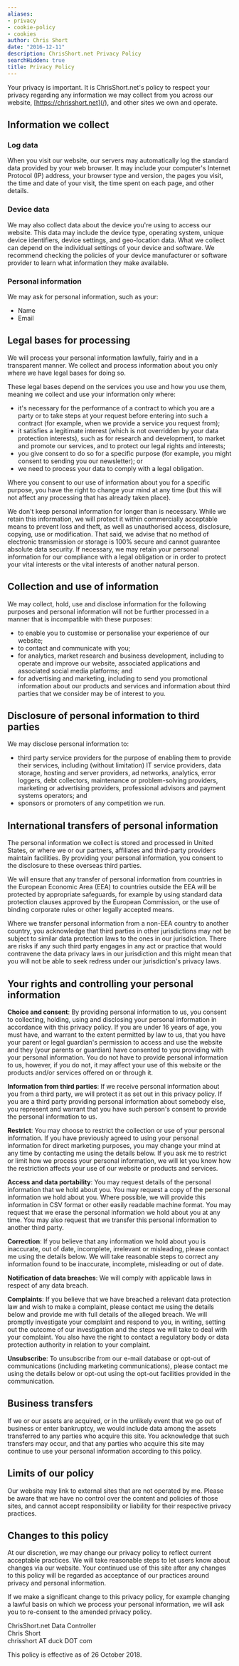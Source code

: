 ```yaml
---
aliases:
- privacy
- cookie-policy
- cookies
author: Chris Short
date: "2016-12-11"
description: ChrisShort.net Privacy Policy
searchHidden: true
title: Privacy Policy
---
```


Your privacy is important. It is ChrisShort.net's policy to respect your privacy regarding any information we may collect from you across our website, [https://chrisshort.net](/), and other sites we own and operate.

## Information we collect

### Log data

When you visit our website, our servers may automatically log the standard data provided by your web browser. It may include your computer's Internet Protocol (IP) address, your browser type and version, the pages you visit, the time and date of your visit, the time spent on each page, and other details.

### Device data

We may also collect data about the device you're using to access our website. This data may include the device type, operating system, unique device identifiers, device settings, and geo-location data. What we collect can depend on the individual settings of your device and software. We recommend checking the policies of your device manufacturer or software provider to learn what information they make available.

### Personal information

We may ask for personal information, such as your:

* Name
* Email

## Legal bases for processing

We will process your personal information lawfully, fairly and in a transparent manner. We collect and process information about you only where we have legal bases for doing so.

These legal bases depend on the services you use and how you use them, meaning we collect and use your information only where:

* it's necessary for the performance of a contract to which you are a party or to take steps at your request before entering into such a contract (for example, when we provide a service you request from);
* it satisfies a legitimate interest (which is not overridden by your data protection interests), such as for research and development, to market and promote our services, and to protect our legal rights and interests;
* you give consent to do so for a specific purpose (for example, you might consent to sending you our newsletter); or
* we need to process your data to comply with a legal obligation.

Where you consent to our use of information about you for a specific purpose, you have the right to change your mind at any time (but this will not affect any processing that has already taken place).

We don't keep personal information for longer than is necessary. While we retain this information, we will protect it within commercially acceptable means to prevent loss and theft, as well as unauthorised access, disclosure, copying, use or modification. That said, we advise that no method of electronic transmission or storage is 100% secure and cannot guarantee absolute data security. If necessary, we may retain your personal information for our compliance with a legal obligation or in order to protect your vital interests or the vital interests of another natural person.

## Collection and use of information

We may collect, hold, use and disclose information for the following purposes and personal information will not be further processed in a manner that is incompatible with these purposes:

* to enable you to customise or personalise your experience of our website;
* to contact and communicate with you;
* for analytics, market research and business development, including to operate and improve our website, associated applications and associated social media platforms; and
* for advertising and marketing, including to send you promotional information about our products and services and information about third parties that we consider may be of interest to you.

## Disclosure of personal information to third parties

We may disclose personal information to:

* third party service providers for the purpose of enabling them to provide their services, including (without limitation) IT service providers, data storage, hosting and server providers, ad networks, analytics, error loggers, debt collectors, maintenance or problem-solving providers, marketing or advertising providers, professional advisors and payment systems operators; and
* sponsors or promoters of any competition we run.

## International transfers of personal information

The personal information we collect is stored and processed in United States, or where we or our partners, affiliates and third-party providers maintain facilities. By providing your personal information, you consent to the disclosure to these overseas third parties.

We will ensure that any transfer of personal information from countries in the European Economic Area (EEA) to countries outside the EEA will be protected by appropriate safeguards, for example by using standard data protection clauses approved by the European Commission, or the use of binding corporate rules or other legally accepted means.

Where we transfer personal information from a non-EEA country to another country, you acknowledge that third parties in other jurisdictions may not be subject to similar data protection laws to the ones in our jurisdiction. There are risks if any such third party engages in any act or practice that would contravene the data privacy laws in our jurisdiction and this might mean that you will not be able to seek redress under our jurisdiction's privacy laws.

## Your rights and controlling your personal information

**Choice and consent**: By providing personal information to us, you consent to collecting, holding, using and disclosing your personal information in accordance with this privacy policy. If you are under 16 years of age, you must have, and warrant to the extent permitted by law to us, that you have your parent or legal guardian's permission to access and use the website and they (your parents or guardian) have consented to you providing with your personal information. You do not have to provide personal information to us, however, if you do not, it may affect your use of this website or the products and/or services offered on or through it.

**Information from third parties**: If we receive personal information about you from a third party, we will protect it as set out in this privacy policy. If you are a third party providing personal information about somebody else, you represent and warrant that you have such person's consent to provide the personal information to us.

**Restrict**: You may choose to restrict the collection or use of your personal information. If you have previously agreed to using your personal information for direct marketing purposes, you may change your mind at any time by contacting me using the details below. If you ask me to restrict or limit how we process your personal information, we will let you know how the restriction affects your use of our website or products and services.

**Access and data portability**: You may request details of the personal information that we hold about you. You may request a copy of the personal information we hold about you. Where possible, we will provide this information in CSV format or other easily readable machine format. You may request that we erase the personal information we hold about you at any time. You may also request that we transfer this personal information to another third party.

**Correction**: If you believe that any information we hold about you is inaccurate, out of date, incomplete, irrelevant or misleading, please contact me using the details below. We will take reasonable steps to correct any information found to be inaccurate, incomplete, misleading or out of date.

**Notification of data breaches**: We will comply with applicable laws in respect of any data breach.

**Complaints**: If you believe that we have breached a relevant data protection law and wish to make a complaint, please contact me using the details below and provide me with full details of the alleged breach. We will promptly investigate your complaint and respond to you, in writing, setting out the outcome of our investigation and the steps we will take to deal with your complaint. You also have the right to contact a regulatory body or data protection authority in relation to your complaint.

**Unsubscribe**: To unsubscribe from our e-mail database or opt-out of communications (including marketing communications), please contact me using the details below or opt-out using the opt-out facilities provided in the communication.

## Business transfers

If we or our assets are acquired, or in the unlikely event that we go out of business or enter bankruptcy, we would include data among the assets transferred to any parties who acquire this site. You acknowledge that such transfers may occur, and that any parties who acquire this site may continue to use your personal information according to this policy.

## Limits of our policy

Our website may link to external sites that are not operated by me. Please be aware that we have no control over the content and policies of those sites, and cannot accept responsibility or liability for their respective privacy practices.

## Changes to this policy

At our discretion, we may change our privacy policy to reflect current acceptable practices. We will take reasonable steps to let users know about changes via our website. Your continued use of this site after any changes to this policy will be regarded as acceptance of our practices around privacy and personal information.

If we make a significant change to this privacy policy, for example changing a lawful basis on which we process your personal information, we will ask you to re-consent to the amended privacy policy.

ChrisShort.net Data Controller  
Chris Short  
chrisshort AT duck DOT com

This policy is effective as of 26 October 2018.
